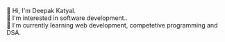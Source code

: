👋 Hi, I'm Deepak Katyal.<br>
👀 I'm interested in software development..<br>
🌱 I'm currently learning web development, competetive programming and DSA. <br>
<br>
